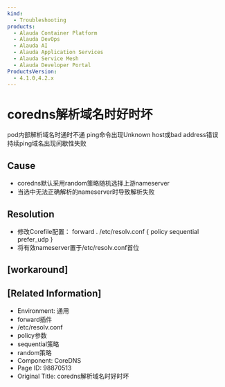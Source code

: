 ```yaml
---
kind:
  - Troubleshooting
products:
  - Alauda Container Platform
  - Alauda DevOps
  - Alauda AI
  - Alauda Application Services
  - Alauda Service Mesh
  - Alauda Developer Portal
ProductsVersion:
  - 4.1.0,4.2.x
---
```

<!-- A type of document that involves encountering a fault, diagnosing it, performing root cause analysis, and providing solutions. -->

# coredns解析域名时好时坏

pod内部解析域名时通时不通 ping命令出现Unknown host或bad address错误 持续ping域名出现间歇性失败

## Cause
- coredns默认采用random策略随机选择上游nameserver
- 当选中无法正确解析的nameserver时导致解析失败

## Resolution
- 修改Corefile配置：
        forward . /etc/resolv.conf {
          policy sequential
          prefer_udp
        }
- 将有效nameserver置于/etc/resolv.conf首位

## [workaround]

## [Related Information]
- Environment: 通用
- forward插件
- /etc/resolv.conf
- policy参数
- sequential策略
- random策略
- Component: CoreDNS
- Page ID: 98870513
- Original Title: coredns解析域名时好时坏
